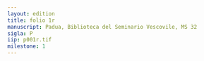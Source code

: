 ```yaml
---
layout: edition
title: folio 1r
manuscript: Padua, Biblioteca del Seminario Vescovile, MS 32
sigla: P
iip: p001r.tif
milestone: 1
---
```

